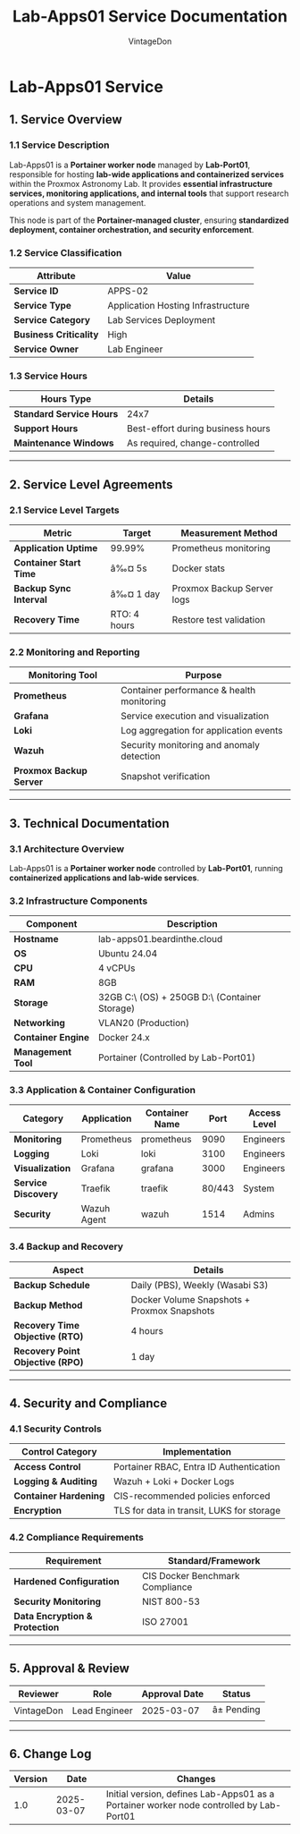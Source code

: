 ﻿---
title: "Lab-Apps01 Service Documentation"
description: "Comprehensive ITIL-aligned documentation of Lab-Apps01, including infrastructure, security policies, and service management details."
author: "VintageDon"
tags: ["service-documentation", "infrastructure", "applications", "portainer", "docker"]
category: "Infrastructure"
kb_type: "Service Document"
version: "1.0"
status: "Draft"
last_updated: "2025-03-07"
---

# **Lab-Apps01 Service**  

## **1. Service Overview**  

### **1.1 Service Description**  

Lab-Apps01 is a **Portainer worker node** managed by **Lab-Port01**, responsible for hosting **lab-wide applications and containerized services** within the Proxmox Astronomy Lab. It provides **essential infrastructure services, monitoring applications, and internal tools** that support research operations and system management.

This node is part of the **Portainer-managed cluster**, ensuring **standardized deployment, container orchestration, and security enforcement**.

### **1.2 Service Classification**  

| **Attribute**       | **Value** |
|---------------------|-----------|
| **Service ID**     | APPS-02 |
| **Service Type**   | Application Hosting Infrastructure |
| **Service Category** | Lab Services Deployment |
| **Business Criticality** | High |
| **Service Owner**  | Lab Engineer |

### **1.3 Service Hours**  

| **Hours Type** | **Details** |
|---------------|------------|
| **Standard Service Hours** | 24x7 |
| **Support Hours** | Best-effort during business hours |
| **Maintenance Windows** | As required, change-controlled |

---

## **2. Service Level Agreements**  

### **2.1 Service Level Targets**  

| **Metric** | **Target** | **Measurement Method** |
|------------|----------|------------------------|
| **Application Uptime** | 99.99% | Prometheus monitoring |
| **Container Start Time** | â‰¤ 5s | Docker stats |
| **Backup Sync Interval** | â‰¤ 1 day | Proxmox Backup Server logs |
| **Recovery Time** | RTO: 4 hours | Restore test validation |

### **2.2 Monitoring and Reporting**  

| **Monitoring Tool** | **Purpose** |
|---------------------|------------|
| **Prometheus** | Container performance & health monitoring |
| **Grafana** | Service execution and visualization |
| **Loki** | Log aggregation for application events |
| **Wazuh** | Security monitoring and anomaly detection |
| **Proxmox Backup Server** | Snapshot verification |

---

## **3. Technical Documentation**  

### **3.1 Architecture Overview**  

Lab-Apps01 is a **Portainer worker node** controlled by **Lab-Port01**, running **containerized applications and lab-wide services**.

### **3.2 Infrastructure Components**  

| **Component** | **Description** |
|--------------|----------------|
| **Hostname** | lab-apps01.beardinthe.cloud |
| **OS** | Ubuntu 24.04 |
| **CPU** | 4 vCPUs |
| **RAM** | 8GB |
| **Storage** | 32GB C:\ (OS) + 250GB D:\ (Container Storage) |
| **Networking** | VLAN20 (Production) |
| **Container Engine** | Docker 24.x |
| **Management Tool** | Portainer (Controlled by Lab-Port01) |

### **3.3 Application & Container Configuration**  

| **Category** | **Application** | **Container Name** | **Port** | **Access Level** |
|-------------|---------------|----------------|------|---------------|
| **Monitoring** | Prometheus | prometheus | 9090 | Engineers |
| **Logging** | Loki | loki | 3100 | Engineers |
| **Visualization** | Grafana | grafana | 3000 | Engineers |
| **Service Discovery** | Traefik | traefik | 80/443 | System |
| **Security** | Wazuh Agent | wazuh | 1514 | Admins |

### **3.4 Backup and Recovery**  

| **Aspect** | **Details** |
|------------|------------|
| **Backup Schedule** | Daily (PBS), Weekly (Wasabi S3) |
| **Backup Method** | Docker Volume Snapshots + Proxmox Snapshots |
| **Recovery Time Objective (RTO)** | 4 hours |
| **Recovery Point Objective (RPO)** | 1 day |

---

## **4. Security and Compliance**  

### **4.1 Security Controls**  

| **Control Category** | **Implementation** |
|----------------------|-------------------|
| **Access Control** | Portainer RBAC, Entra ID Authentication |
| **Logging & Auditing** | Wazuh + Loki + Docker Logs |
| **Container Hardening** | CIS-recommended policies enforced |
| **Encryption** | TLS for data in transit, LUKS for storage |

### **4.2 Compliance Requirements**  

| **Requirement** | **Standard/Framework** |
|----------------|----------------------|
| **Hardened Configuration** | CIS Docker Benchmark Compliance |
| **Security Monitoring** | NIST 800-53 |
| **Data Encryption & Protection** | ISO 27001 |

---

## **5. Approval & Review**  

| **Reviewer** | **Role** | **Approval Date** | **Status** |
|-------------|---------|------------------|------------|
| VintageDon | Lead Engineer | 2025-03-07 | â± Pending |

---

## **6. Change Log**  

| **Version** | **Date** | **Changes** |
|------------|---------|-------------|
| 1.0 | 2025-03-07 | Initial version, defines Lab-Apps01 as a Portainer worker node controlled by Lab-Port01 |


